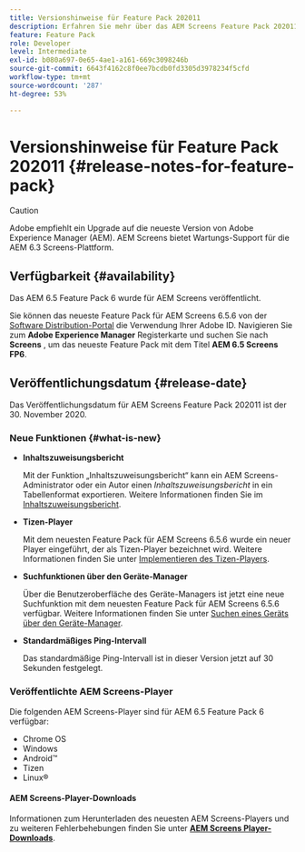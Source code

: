 ```yaml
---
title: Versionshinweise für Feature Pack 202011
description: Erfahren Sie mehr über das AEM Screens Feature Pack 202011, das am Dienstag, 30. November 2020 veröffentlicht wurde.
feature: Feature Pack
role: Developer
level: Intermediate
exl-id: b080a697-0e65-4ae1-a161-669c3098246b
source-git-commit: 6643f4162c8f0ee7bcdb0fd3305d3978234f5cfd
workflow-type: tm+mt
source-wordcount: '287'
ht-degree: 53%

---
```


# Versionshinweise für Feature Pack 202011 {#release-notes-for-feature-pack}

>[!CAUTION]
>Adobe empfiehlt ein Upgrade auf die neueste Version von Adobe Experience Manager (AEM). AEM Screens bietet Wartungs-Support für die AEM 6.3 Screens-Plattform.

## Verfügbarkeit {#availability}

Das AEM 6.5 Feature Pack 6 wurde für AEM Screens veröffentlicht.

Sie können das neueste Feature Pack für AEM Screens 6.5.6 von der [Software Distribution-Portal](https://experience.adobe.com/#/downloads/content/software-distribution/de/aem.html) die Verwendung Ihrer Adobe ID. Navigieren Sie zum **Adobe Experience Manager** Registerkarte und suchen Sie nach **Screens** , um das neueste Feature Pack mit dem Titel **AEM 6.5 Screens FP6**.

## Veröffentlichungsdatum {#release-date}

Das Veröffentlichungsdatum für AEM Screens Feature Pack 202011 ist der 30. November 2020.

### Neue Funktionen {#what-is-new}

* **Inhaltszuweisungsbericht**

  Mit der Funktion „Inhaltszuweisungsbericht“ kann ein AEM Screens-Administrator oder ein Autor einen *Inhaltszuweisungsbericht* in ein Tabellenformat exportieren.
Weitere Informationen finden Sie im [Inhaltszuweisungsbericht](/help/user-guide/content-assignment-report.md).


* **Tizen-Player**

  Mit dem neuesten Feature Pack für AEM Screens 6.5.6 wurde ein neuer Player eingeführt, der als Tizen-Player bezeichnet wird.
Weitere Informationen finden Sie unter [Implementieren des Tizen-Players](/help/user-guide/tizen-player.md).

* **Suchfunktionen über den Geräte-Manager**

  Über die Benutzeroberfläche des Geräte-Managers ist jetzt eine neue Suchfunktion mit dem neuesten Feature Pack für AEM Screens 6.5.6 verfügbar.
Weitere Informationen finden Sie unter [Suchen eines Geräts über den Geräte-Manager](/help/user-guide/device-registration.md#search-device).

* **Standardmäßiges Ping-Intervall**

  Das standardmäßige Ping-Intervall ist in dieser Version jetzt auf 30 Sekunden festgelegt.

### Veröffentlichte AEM Screens-Player

Die folgenden AEM Screens-Player sind für AEM 6.5 Feature Pack 6 verfügbar:

* Chrome OS
* Windows
* Android™
* Tizen
* Linux®

#### AEM Screens-Player-Downloads

Informationen zum Herunterladen des neuesten AEM Screens-Players und zu weiteren Fehlerbehebungen finden Sie unter **[AEM Screens Player-Downloads](https://download.macromedia.com/screens/index.html)**.

